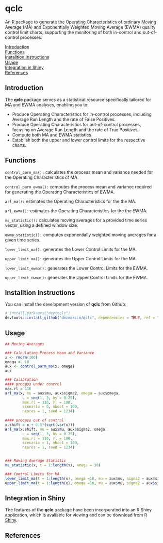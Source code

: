 # qclc

An [R](https://www.r-project.org/) package to generate the Operating Characteristics of ordinary Moving Average (MA) and Exponentially Weighted Moving Average (EWMA) quality control limit charts; supporting the monitoring of both in-control and out-of-control processes.

[Introduction](#introduction)<br>
[Functions](functions)<br>
[Installtion Instructions](#installation-instructions)<br>
[Usage](#usage)<br>
[Integration in Shiny](#integration-in-shiny)<br>
[References](#references)<br>

## Introduction 

The **qclc** package serves as a statistical resource specifically tailored for MA and EWMA analyses, enabling you to:

- Produce Operating Characteristics for in-control processes, including Average Run Length and the rate of False Positives.
- Produce Operating Characteristics for out-of-control processes, focusing on Average Run Length and the rate of True Positives.
- Compute both MA and EWMA statistics.
- Establish both the upper and lower control limits for the respective charts.

## Functions

`control_parm_ma():` calculates the  process mean and variance needed for the Operating Characteristics of MA.

`control_parm_ewma():` computes the process mean and variance required for generating the Operating Characteristics of EWMA.

`arl_ma():` estimates the Operating Characteristics for the the MA.

`arl_ewma():` estimates the Operating Characteristics for the the EWMA.

`ma_statistic():` calculates moving averages for a provided time series vector, 
using a defined window size.

`ewma_statistic():` computes exponentially weighted moving averages for a given time series.

`lower_limit_ma():` generates the Lower Control Limits for the MA.

`upper_limit_ma():` generates the Upper Control Limits for the MA.

`lower_limit_ewma():` generates the Lower Control Limits for the EWMA.

`upper_limit_ewma():` generates the Upper Control Limits for the EWMA.

## Installtion Instructions

You can install the development version of **qclc** from Github:

``` r
# install.packages("devtools")
devtools::install_github("dnzmarcio/qclc", dependencies = TRUE, ref = "dev")
```

## Usage
``` r
## Moving Averages

### Calculating Process Mean and Variance
x <- rnorm(100)
omega <- 10
aux <- control_parm_ma(x, omega)
aux

### Calibration
#### process under control
max.rl = 110
arl_ma(x, mu = aux$mu, aux$sigma2, omega = aux$omega, 
        L = seq(1, 3, by = 0.25), 
        max.rl = 110, rl = 100, 
        scenario = 0, nboot = 100, 
        ncores = 1, seed = 1234)
        
#### process out of control 
x.shift = x + 0.5*(sqrt(var(x)))
arl_ma(x.shift, mu = aux$mu, aux$sigma2, omega, 
        L = seq(1, 3, by = 0.25), 
        max.rl = 110, rl = 100, 
        scenario = 1, nboot = 100, 
        ncores = 1, seed = 1234)
        

### Moving Average Statistic
ma_statistic(x, t = 1:length(x), omega = 10)

### Control Limits for MA
lower_limit_ma(t = 1:length(x), omega =10, mu = aux$mu, sigma2 = aux$sigma2, L = 3)
upper_limit_ma(t = 1:length(x), omega =10, mu = aux$mu, sigma2 = aux$sigma2, L = 3)
```

## Integration in Shiny

The features of the **qclc** package have been incorporated into an R Shiny application, which is available for viewing and can be download from [R Shiny](https://github.com/KHBHH/RShiny_qclc).

## References